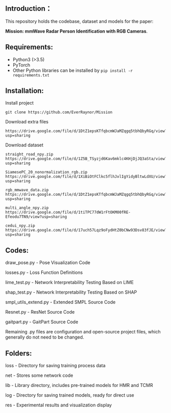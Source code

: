 ## Introduction：

This repository holds the codebase, dataset and models for the paper:

**Mission: mmWave Radar Person Identification with RGB Cameras**.



## Requirements:

- Python3 (>3.5)
- PyTorch
- Other Python libraries can be installed by `pip install -r requirements.txt`



## Installation:

Install project
``` shell
git clone https://github.com/EverRaynor/Mission
```

Download extra files
``` download files
https://drive.google.com/file/d/1DtZ1epsKTfqbcmWJaMZqgq5tbhQbyRGq/view?usp=sharing
```

Download dataset
```
straight_road_npy.zip
https://drive.google.com/file/d/1Z5B_TSyzjd6Kav6mklc4KHjDjJQ3aSta/view?usp=sharing

SiamesePC_20_nonormalization_rgb.zip
https://drive.google.com/file/d/1XiBiOtFClkc5flhJxlIgYidyBltwLdXU/view?usp=sharing

rgb_mmwave_data.zip
https://drive.google.com/file/d/1DtZ1epsKTfqbcmWJaMZqgq5tbhQbyRGq/view?usp=sharing

multi_angle_npy.zip
https://drive.google.com/file/d/1tiTPC77dW1rFtOKM00fRE-Efeodu7TN9/view?usp=sharing

cedui_npy.zip
https://drive.google.com/file/d/17uch57Lqz9oFydHtZ0bCNw93Dsv83fJE/view?usp=sharing
``` 

## Codes:

draw_pose.py - Pose Visualization Code

losses.py - Loss Function Definitions

lime_test.py - Network Interpretability Testing Based on LIME

shap_test.py - Network Interpretability Testing Based on SHAP

smpl_utils_extend.py - Extended SMPL Source Code

Resnet.py - ResNet Source Code

gaitpart.py - GaitPart Source Code

Remaining .py files are configuration and open-source project files, which generally do not need to be changed.

## Folders:

loss - Directory for saving training process data

net - Stores some network code

lib - Library directory, includes pre-trained models for HMR and TCMR

log - Directory for saving trained models, ready for direct use

res - Experimental results and visualization display
